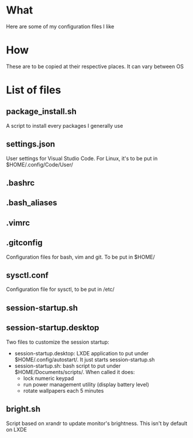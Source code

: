 # What
Here are some of my configuration files I like

# How
These are to be copied at their respective places. It can vary between OS

# List of files
## package\_install.sh
A script to install every packages I generally use

## settings.json
User settings for Visual Studio Code. For Linux, it's to be put in $HOME/.config/Code/User/

## .bashrc
## .bash\_aliases
## .vimrc
## .gitconfig
Configuration files for bash, vim and git. To be put in $HOME/

## sysctl.conf
Configuration file for sysctl, to be put in /etc/

## session-startup.sh
## session-startup.desktop
Two files to customize the session startup:
- session-startup.desktop: LXDE application to put under $HOME/.config/autostart/. It just starts session-startup.sh
- session-startup.sh: bash script to put under $HOME/Documents/scripts/. When called it does:
    - lock numeric keypad
    - run power management utility (display battery level)
    - rotate wallpapers each 5 minutes

## bright.sh
Script based on xrandr to update monitor's brightness. This isn't by default on LXDE
